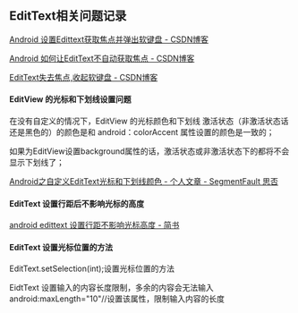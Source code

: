 ## EditText相关问题记录

[Android 设置Edittext获取焦点并弹出软键盘 \- CSDN博客](http://blog.csdn.net/a1533588867/article/details/53185390)

[Android 如何让EditText不自动获取焦点 \- CSDN博客](http://blog.csdn.net/woshicaixianfeng/article/details/7261718)


[EditText失去焦点,收起软键盘 \- CSDN博客](http://blog.csdn.net/a86261566/article/details/41978165)

#### EditView 的光标和下划线设置问题

在没有自定义的情况下，EditView 的光标颜色和下划线 激活状态（非激活状态话还是黑色的）的颜色是和 android：colorAccent 属性设置的颜色是一致的；

如果为EditView设置background属性的话，激活状态或非激活状态下的都将不会显示下划线了；

[Android之自定义EditText光标和下划线颜色 \- 个人文章 \- SegmentFault 思否](https://segmentfault.com/a/1190000009507919)

#### EditText 设置行距后不影响光标的高度

[android edittext 设置行距不影响光标高度 \- 简书](https://www.jianshu.com/p/7a75ee1cbff2)


#### EditText 设置光标位置的方法
EditText.setSelection(int);设置光标位置的方法

EidtText 设置输入的内容长度限制，多余的内容会无法输入
android:maxLength="10"//设置该属性，限制输入内容的长度

